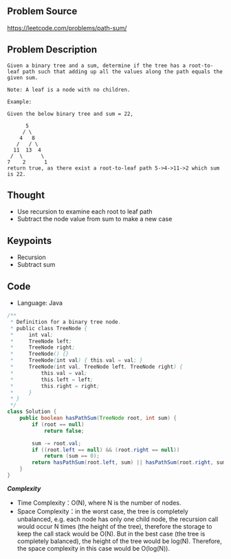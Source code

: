 ## Problem Source
https://leetcode.com/problems/path-sum/

## Problem Description
```
Given a binary tree and a sum, determine if the tree has a root-to-leaf path such that adding up all the values along the path equals the given sum.

Note: A leaf is a node with no children.

Example:

Given the below binary tree and sum = 22,

      5
     / \
    4   8
   /   / \
  11  13  4
 /  \      \
7    2      1
return true, as there exist a root-to-leaf path 5->4->11->2 which sum is 22.
```

## Thought
- Use recursion to examine each root to leaf path
- Subtract the node value from sum to make a new case

## Keypoints
- Recursion
- Subtract sum

## Code
* Language: Java

```Java
/**
 * Definition for a binary tree node.
 * public class TreeNode {
 *     int val;
 *     TreeNode left;
 *     TreeNode right;
 *     TreeNode() {}
 *     TreeNode(int val) { this.val = val; }
 *     TreeNode(int val, TreeNode left, TreeNode right) {
 *         this.val = val;
 *         this.left = left;
 *         this.right = right;
 *     }
 * }
 */
class Solution {
    public boolean hasPathSum(TreeNode root, int sum) {
        if (root == null)
            return false;

        sum -= root.val;
        if ((root.left == null) && (root.right == null))
            return (sum == 0);
        return hasPathSum(root.left, sum) || hasPathSum(root.right, sum);
    }
}
```

***Complexity***

- Time Complexity：O(N), where N is the number of nodes.
- Space Complexity：in the worst case, the tree is completely unbalanced, e.g. each node has only one child node, the recursion call would occur N times (the height of the tree), therefore the storage to keep the call stack would be O(N). But in the best case (the tree is completely balanced), the height of the tree would be 
log(N). Therefore, the space complexity in this case would be O(log(N)).
